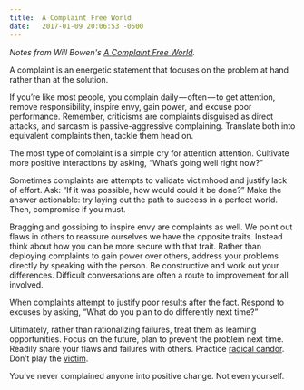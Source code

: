 ```yaml
---
title:  A Complaint Free World
date:   2017-01-09 20:06:53 -0500
---
```


_Notes from Will Bowen's [A Complaint Free World](https://www.amazon.com/Complaint-Free-World-Complaining-Enjoying/dp/0770436390)._

A complaint is an energetic statement that focuses on the problem at hand rather than at the solution.

If you’re like most people, you complain daily — often — to get attention, remove responsibility, inspire envy, gain power, and excuse poor performance. Remember, criticisms are complaints disguised as direct attacks, and sarcasm is passive-aggressive complaining. Translate both into equivalent complaints then, tackle them head on.

The most type of complaint is a simple cry for attention attention. Cultivate more positive interactions by asking, “What’s going well right now?”

Sometimes complaints are attempts to validate victimhood and justify lack of effort. Ask: “If it was possible, how would could it be done?” Make the answer actionable: try laying out the path to success in a perfect world. Then, compromise if you must.

Bragging and gossiping to inspire envy are complaints as well. We point out flaws in others to reassure ourselves we have the opposite traits. Instead think about how you can be more secure with that trait.
Rather than deploying complaints to gain power over others, address your problems directly by speaking with the person. Be constructive and work out your differences. Difficult conversations are often a route to improvement for all involved.

When complaints attempt to justify poor results after the fact. Respond to excuses by asking, “What do you plan to do differently next time?”

Ultimately, rather than rationalizing failures, treat them as learning opportunities. Focus on the future, plan to prevent the problem next time. Readily share your flaws and failures with others. Practice [radical candor](http://firstround.com/review/radical-candor-the-surprising-secret-to-being-a-good-boss/). Don’t play the [victim](https://en.m.wikipedia.org/wiki/Karpman_drama_triangle).

You’ve never complained anyone into positive change. Not even yourself.
